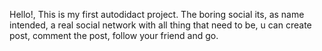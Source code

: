 Hello!, This is my first autodidact project.
The boring social its, as name intended, a real social network with all thing that need to be, u can create post, comment the post, follow your friend and go.
